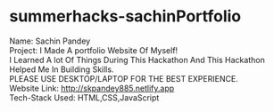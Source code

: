 # summerhacks-sachinPortfolio
Name: Sachin Pandey
<br>
Project: I Made A portfolio Website Of Myself!
<br>
I Learned A lot Of Things During This Hackathon And This Hackathon Helped Me In Building Skills.
<br>
PLEASE USE DESKTOP/LAPTOP FOR THE BEST EXPERIENCE.
<br>
Website Link: http://skpandey885.netlify.app
<br>
Tech-Stack Used: HTML,CSS,JavaScript

